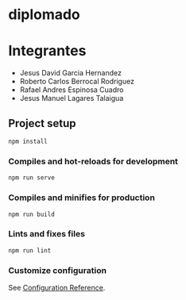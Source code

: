 # diplomado
# Integrantes

- Jesus David Garcia Hernandez
- Roberto Carlos Berrocal Rodriguez
- Rafael Andres Espinosa Cuadro
- Jesus Manuel Lagares Talaigua
## Project setup
```
npm install
```

### Compiles and hot-reloads for development
```
npm run serve
```

### Compiles and minifies for production
```
npm run build
```

### Lints and fixes files
```
npm run lint
```

### Customize configuration
See [Configuration Reference](https://cli.vuejs.org/config/).
